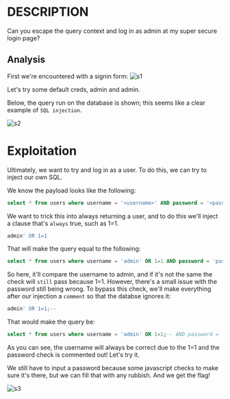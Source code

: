 # DESCRIPTION
Can you escape the query context and log in as admin at my super secure login page?

## Analysis
First we're encountered with a signin form:
![s1](https://user-images.githubusercontent.com/87711310/211148772-a1dab8d4-e6b0-4260-b1c2-97898273548b.png)

Let's try some default creds, admin and admin.

Below, the query run on the database is shown; this seems like a clear example of `SQL injection`.

![s2](https://user-images.githubusercontent.com/87711310/211148768-0e3c93a2-cb13-40fa-ae90-15e6c1bf5370.png)

# Exploitation
Ultimately, we want to try and log in as a user. To do this, we can try to inject our own SQL.

We know the payload looks like the following:

```sql
select * from users where username = '<username>' AND password = '<password>';
```

We want to trick this into always returning a user, and to do this we'll inject a clause that's `always` true, such as 1=1.

```sql
admin' OR 1=1
```

That will make the query equal to the following:

```sql
select * from users where username = 'admin' OR 1=1 AND password = 'password';
```
So here, it'll compare the username to admin, and if it's not the same the check will `still` pass because 1=1. However, there's a small issue with the password still being wrong. To bypass this check, we'll make everything after our injection a `comment` so that the databse ignores it:

```sql
admin' OR 1=1;--
```

That would make the query be:
```sql
select * from users where username = 'admin' OR 1=1;-- AND password = 'password';
```

As you can see, the username will always be correct due to the 1=1 and the password check is commented out! Let's try it.

We still have to input a password because some javascript checks to make sure it's there, but we can fill that with any rubbish. And we get the flag!

![s3](https://user-images.githubusercontent.com/87711310/211148770-ef2959c5-f805-443c-b7a2-0c7b36fc832c.png)
